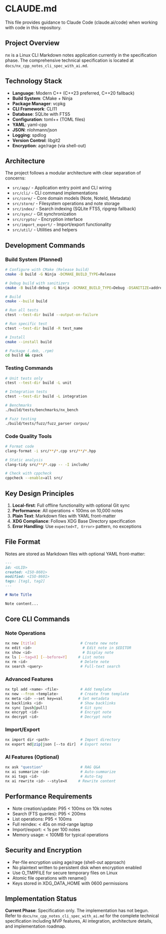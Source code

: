 # CLAUDE.md

This file provides guidance to Claude Code (claude.ai/code) when working with code in this repository.

## Project Overview

nx is a Linux CLI Markdown notes application currently in the specification phase. The comprehensive technical specification is located at `docs/nx_cpp_notes_cli_spec_with_ai.md`.

## Technology Stack

- **Language**: Modern C++ (C++23 preferred, C++20 fallback)
- **Build System**: CMake + Ninja
- **Package Manager**: vcpkg
- **CLI Framework**: CLI11
- **Database**: SQLite with FTS5
- **Configuration**: toml++ (TOML files)
- **YAML**: yaml-cpp
- **JSON**: nlohmann/json
- **Logging**: spdlog
- **Version Control**: libgit2
- **Encryption**: age/rage (via shell-out)

## Architecture

The project follows a modular architecture with clear separation of concerns:

- `src/app/` - Application entry point and CLI wiring
- `src/cli/` - CLI command implementations
- `src/core/` - Core domain models (Note, NoteId, Metadata)
- `src/store/` - Filesystem operations and note storage
- `src/index/` - Search indexing (SQLite FTS5, ripgrep fallback)
- `src/sync/` - Git synchronization
- `src/crypto/` - Encryption interface
- `src/import_export/` - Import/export functionality
- `src/util/` - Utilities and helpers

## Development Commands

### Build System (Planned)
```bash
# Configure with CMake (Release build)
cmake -B build -G Ninja -DCMAKE_BUILD_TYPE=Release

# Debug build with sanitizers
cmake -B build-debug -G Ninja -DCMAKE_BUILD_TYPE=Debug -DSANITIZE=address

# Build
cmake --build build

# Run all tests
ctest --test-dir build --output-on-failure

# Run specific test
ctest --test-dir build -R test_name

# Install
cmake --install build

# Package (.deb, .rpm)
cd build && cpack
```

### Testing Commands
```bash
# Unit tests only
ctest --test-dir build -L unit

# Integration tests
ctest --test-dir build -L integration

# Benchmarks
./build/tests/benchmarks/nx_bench

# Fuzz testing
./build/tests/fuzz/fuzz_parser corpus/
```

### Code Quality Tools
```bash
# Format code
clang-format -i src/**/*.cpp src/**/*.hpp

# Static analysis
clang-tidy src/**/*.cpp -- -I include/

# Check with cppcheck
cppcheck --enable=all src/
```

## Key Design Principles

1. **Local-first**: Full offline functionality with optional Git sync
2. **Performance**: All operations < 100ms on 10,000 notes
3. **Plain Text**: Markdown files with YAML front-matter
4. **XDG Compliance**: Follows XDG Base Directory specification
5. **Error Handling**: Use `expected<T, Error>` pattern, no exceptions

## File Format

Notes are stored as Markdown files with optional YAML front-matter:
```markdown
---
id: <ULID>
created: <ISO-8601>
modified: <ISO-8601>
tags: [tag1, tag2]
---

# Note Title

Note content...
```

## Core CLI Commands

### Note Operations
```bash
nx new [title]                    # Create new note
nx edit <id>                       # Edit note in $EDITOR
nx show <id>                       # Display note
nx ls [--tag=X] [--before=Y]     # List notes
nx rm <id>                        # Delete note
nx search <query>                 # Full-text search
```

### Advanced Features
```bash
nx tpl add <name> <file>          # Add template
nx new --from <template>          # Create from template
nx meta <id> --set key=val       # Set metadata
nx backlinks <id>                 # Show backlinks
nx sync [push|pull]               # Git sync
nx encrypt <id>                   # Encrypt note
nx decrypt <id>                   # Decrypt note
```

### Import/Export
```bash
nx import dir <path>              # Import directory
nx export md|zip|json [--to dir]  # Export notes
```

### AI Features (Optional)
```bash
nx ask "question"                 # RAG Q&A
nx ai summarize <id>              # Auto-summarize
nx ai tags <id>                   # Auto-tag
nx ai rewrite <id> --style=X     # Rewrite content
```

## Performance Requirements

- Note creation/update: P95 < 100ms on 10k notes
- Search (FTS queries): P95 < 200ms
- List operations: P95 < 100ms
- Full reindex: < 45s on mid-range laptop
- Import/export: < 1s per 100 notes
- Memory usage: < 100MB for typical operations

## Security and Encryption

- Per-file encryption using age/rage (shell-out approach)
- No plaintext written to persistent disk when encryption enabled
- Use O_TMPFILE for secure temporary files on Linux
- Atomic file operations with rename()
- Keys stored in XDG_DATA_HOME with 0600 permissions

## Implementation Status

**Current Phase**: Specification only. The implementation has not begun. Refer to `docs/nx_cpp_notes_cli_spec_with_ai.md` for the complete technical specification including MVP features, AI integration, architecture details, and implementation roadmap.
